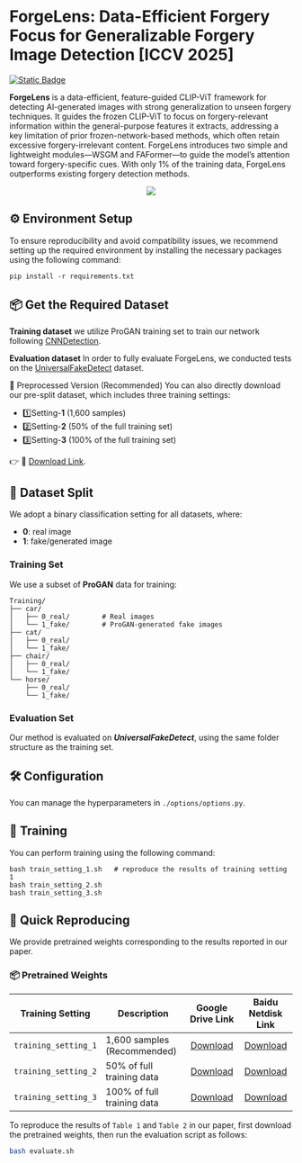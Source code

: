 ﻿# ForgeLens: Data-Efficient Forgery Focus for Generalizable Forgery Image Detection [ICCV 2025]
[![Static Badge](https://img.shields.io/badge/2408.13697-red?style=flat&logo=arxiv&logoColor=%23B31B1B&label=Arxiv&labelColor=%23FFFFFF&color=%23B31B1B&link=https%3A%2F%2Farxiv.org%2Fpdf%2F2408.13697)](https://arxiv.org/abs/2408.13697)

**ForgeLens** is a data-efficient, feature-guided CLIP-ViT framework for detecting AI-generated images with strong generalization to unseen forgery techniques. It guides the frozen CLIP-ViT to focus on forgery-relevant information within the general-purpose features it extracts, addressing a key limitation of prior frozen-network-based methods, which often retain excessive forgery-irrelevant content. ForgeLens introduces two simple and lightweight modules—WSGM and FAFormer—to guide the model’s attention toward forgery-specific cues. With only 1% of the training data, ForgeLens outperforms existing forgery detection methods.

<p align="center">
  <img src="Figs/forgelens.png" style="max-width:100%; height:auto;">
</p>

## ⚙️ Environment Setup
To ensure reproducibility and avoid compatibility issues, we recommend setting up the required environment by installing the necessary packages using the following command:
```
pip install -r requirements.txt
```
## 📦 Get the Required Dataset
**Training dataset**
we utilize ProGAN training set to train our network following [CNNDetection](https://github.com/peterwang512/CNNDetection).

**Evaluation dataset**
In order to fully evaluate ForgeLens, we conducted tests on the [UniversalFakeDetect](https://github.com/WisconsinAIVision/UniversalFakeDetect) dataset.

🔽 Preprocessed Version (Recommended)
You can also directly download our pre-split dataset, which includes three training settings:

- 1️⃣Setting-**1** (1,600 samples)
- 2️⃣Setting-**2** (50% of the full training set)
- 3️⃣Setting-**3** (100% of the full training set)

👉 📁 [Download Link](https://pan.baidu.com/s/11CHrO8KpiJYi8SeQfuIxoA?pwd=xr4s).

## 📂 Dataset Split

We adopt a binary classification setting for all datasets, where:  
- **0**: real image  
- **1**: fake/generated image

### Training Set

We use a subset of **ProGAN** data for training:
```
Training/
├── car/
│   ├── 0_real/        # Real images
│   └── 1_fake/        # ProGAN-generated fake images
├── cat/
│   ├── 0_real/        
│   └── 1_fake/        
├── chair/
│   ├── 0_real/        
│   └── 1_fake/        
└── horse/
    ├── 0_real/        
    └── 1_fake/        
```

### Evaluation Set

Our method is evaluated on ***UniversalFakeDetect***, using the same folder structure as the training set.  

## 🛠️ Configuration
You can manage the hyperparameters in ``./options/options.py``.

## 🧠 Training
You can perform training using the following command:
```
bash train_setting_1.sh   # reproduce the results of training setting 1
bash train_setting_2.sh   
bash train_setting_3.sh   
```

## 🚀 Quick Reproducing
We provide pretrained weights corresponding to the results reported in our paper.  
### 📦 Pretrained Weights
| Training Setting     | Description                 |                 Google Drive Link                  |                            Baidu Netdisk Link                            |
|----------------------|-----------------------------|:--------------------------------------------------:|:------------------------------------------------------------------------:|
| `training_setting_1` | 1,600 samples (Recommended) |     [Download](https://drive.google.com/file/d/1JxfFqVrX50U5FFR_Wm1BGYVtIi-IX_sH/view?usp=sharing)     |   [Download](https://pan.baidu.com/s/15l_lzgvb6nAF8z6u7T9fuw?pwd=6fyb)   |
| `training_setting_2` | 50% of full training data   |     [Download](https://drive.google.com/file/d/1DBxVW0Z0_EPcjt7vdQPea92mf6Zk6YBc/view?usp=sharing)     |   [Download](https://pan.baidu.com/s/1uiHLUWnX8d-KRviX77j5cw?pwd=wkdd)   |
| `training_setting_3` | 100% of full training data  |     [Download](https://drive.google.com/file/d/1lhIri-prWLbg9uAg0XqXtD8nzKrFIWlh/view?usp=sharing)     |                [Download](https://pan.baidu.com/s/1-DLRQaqp5VW0bxfh1HmvdA?pwd=ef4n)                 |

To reproduce the results of `Table 1` and `Table 2` in our paper, first download the pretrained weights, then run the evaluation script as follows:
```bash
bash evaluate.sh
